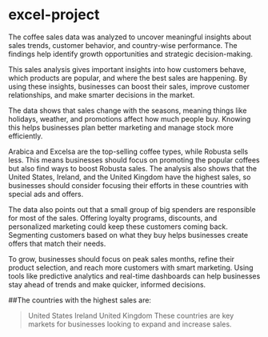 # excel-project

The coffee sales data was analyzed to uncover meaningful insights about sales trends, customer behavior, and country-wise performance. The findings help identify growth opportunities and strategic decision-making.

This sales analysis gives important insights into how customers behave, which products are popular, and where the best sales are happening. By using these insights, businesses can boost their sales, improve customer relationships, and make smarter decisions in the market.

The data shows that sales change with the seasons, meaning things like holidays, weather, and promotions affect how much people buy. Knowing this helps businesses plan better marketing and manage stock more efficiently.

Arabica and Excelsa are the top-selling coffee types, while Robusta sells less. This means businesses should focus on promoting the popular coffees but also find ways to boost Robusta sales. The analysis also shows that the United States, Ireland, and the United Kingdom have the highest sales, so businesses should consider focusing their efforts in these countries with special ads and offers.

The data also points out that a small group of big spenders are responsible for most of the sales. Offering loyalty programs, discounts, and personalized marketing could keep these customers coming back. Segmenting customers based on what they buy helps businesses create offers that match their needs.

To grow, businesses should focus on peak sales months, refine their product selection, and reach more customers with smart marketing. Using tools like predictive analytics and real-time dashboards can help businesses stay ahead of trends and make quicker, informed decisions.

##The countries with the highest sales are:

>United States
>Ireland
>United Kingdom
These countries are key markets for businesses looking to expand and increase sales.










